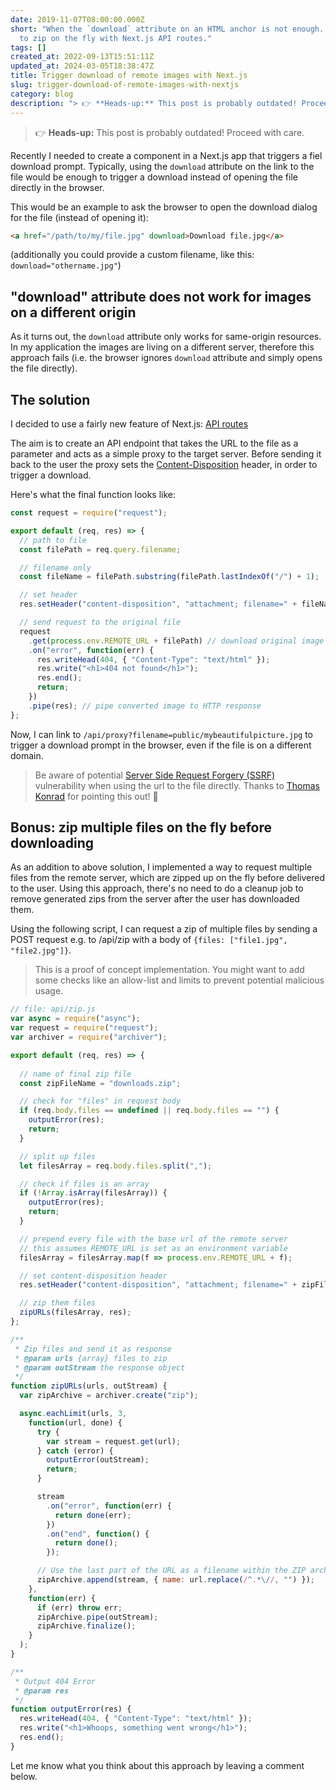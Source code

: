 ```yaml
---
date: 2019-11-07T08:00:00.000Z
short: "When the `download` attribute on an HTML anchor is not enough. Also: how
  to zip on the fly with Next.js API routes."
tags: []
created_at: 2022-09-13T15:51:11Z
updated_at: 2024-03-05T18:38:47Z
title: Trigger download of remote images with Next.js
slug: trigger-download-of-remote-images-with-nextjs
category: blog
description: "> 👉 **Heads-up:** This post is probably outdated! Proceed with care.\r"
---
```



> 👉 **Heads-up:** This post is probably outdated! Proceed with care.

Recently I needed to create a component in a Next.js app that triggers a fiel download prompt. Typically, using the `download` attribute on the link to the file would be enough to trigger a download instead of opening the file directly in the browser.

This would be an example to ask the browser to open the download dialog for the file (instead of opening it):
```html
<a href="/path/to/my/file.jpg" download>Download file.jpg</a>
```
(additionally you could provide a custom filename, like this: `download="othername.jpg"`)

## "download" attribute does not work for images on a different origin

As it turns out, the `download` attribute only works for same-origin resources. In my application the images are living on a different server, therefore this approach fails (i.e. the browser ignores `download` attribute and simply opens the file directly).

## The solution

I decided to use a fairly new feature of Next.js: [API routes](https://nextjs.org/docs#api-routes)

The aim is to create an API endpoint that takes the URL to the file as a parameter and acts as a simple proxy to the target server. Before sending it back to the user the proxy sets the [Content-Disposition](https://developer.mozilla.org/en-US/docs/Web/HTTP/Headers/Content-Disposition) header, in order to trigger a download.

Here's what the final function looks like: 
```javascript
const request = require("request");

export default (req, res) => {
  // path to file
  const filePath = req.query.filename;     

  // filename only
  const fileName = filePath.substring(filePath.lastIndexOf("/") + 1);

  // set header
  res.setHeader("content-disposition", "attachment; filename=" + fileName);

  // send request to the original file
  request
    .get(process.env.REMOTE_URL + filePath) // download original image
    .on("error", function(err) {
      res.writeHead(404, { "Content-Type": "text/html" });
      res.write("<h1>404 not found</h1>");
      res.end();
      return;
    })
    .pipe(res); // pipe converted image to HTTP response
};
```

Now, I can link to `/api/proxy?filename=public/mybeautifulpicture.jpg` to trigger a download prompt in the browser, even if the file is on a different domain.

> Be aware of potential [Server Side Request Forgery (SSRF)](https://en.wikipedia.org/wiki/Server-side_request_forgery) vulnerability when using the url to the file directly. Thanks to [Thomas Konrad](https://twitter.com/_thomaskonrad) for pointing this out! 🙏

## Bonus: zip multiple files on the fly before downloading

As an addition to above solution, I implemented a way to request multiple files from the remote server, which are zipped up on the fly before delivered to the user. Using this approach, there's no need to do a cleanup job to remove generated zips from the server after the user has downloaded them. 

Using the following script, I can request a zip of multiple files by sending a POST request e.g. to /api/zip with a body of `{files: ["file1.jpg", "file2.jpg"]}`. 

> This is a proof of concept implementation. You might want to add some checks like an allow-list and limits to prevent potential malicious usage.

```javascript
// file: api/zip.js
var async = require("async");
var request = require("request");
var archiver = require("archiver");

export default (req, res) => {
  
  // name of final zip file
  const zipFileName = "downloads.zip";

  // check for "files" in request body
  if (req.body.files == undefined || req.body.files == "") {
    outputError(res);
    return;
  }

  // split up files
  let filesArray = req.body.files.split(",");

  // check if files is an array
  if (!Array.isArray(filesArray)) {
    outputError(res);
    return;
  }

  // prepend every file with the base url of the remote server
  // this assumes REMOTE_URL is set as an environment variable
  filesArray = filesArray.map(f => process.env.REMOTE_URL + f);

  // set content-disposition header
  res.setHeader("content-disposition", "attachment; filename=" + zipFileName);

  // zip them files
  zipURLs(filesArray, res);
};

/**
 * Zip files and send it as response
 * @param urls {array} files to zip
 * @param outStream the response object
 */
function zipURLs(urls, outStream) {
  var zipArchive = archiver.create("zip");

  async.eachLimit(urls, 3,
    function(url, done) {
      try {
        var stream = request.get(url);
      } catch (error) {
        outputError(outStream);
        return;
      }

      stream
        .on("error", function(err) {
          return done(err);
        })
        .on("end", function() {
          return done();
        });

      // Use the last part of the URL as a filename within the ZIP archive.
      zipArchive.append(stream, { name: url.replace(/^.*\//, "") });
    },
    function(err) {
      if (err) throw err;
      zipArchive.pipe(outStream);
      zipArchive.finalize();
    }
  );
}

/**
 * Output 404 Error
 * @param res 
 */
function outputError(res) {
  res.writeHead(404, { "Content-Type": "text/html" });
  res.write("<h1>Whoops, something went wrong</h1>");
  res.end();
}
```

Let me know what you think about this approach by leaving a comment below.